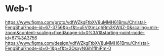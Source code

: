 # Web-1
https://www.figma.com/proto/vdfWZkgFtbXV8uMMH61Bmu/Christal-FengShui?node-id=67-3756&p=f&t=uEVlXmLqhRm3KW4Z-0&scaling=min-zoom&content-scaling=fixed&page-id=0%3A1&starting-point-node-id=67%3A3756
https://www.figma.com/design/vdfWZkgFtbXV8uMMH61Bmu/Christal-FengShui?node-id=0-1&p=f&t=3OsxyNGih1fIhiPm-0
